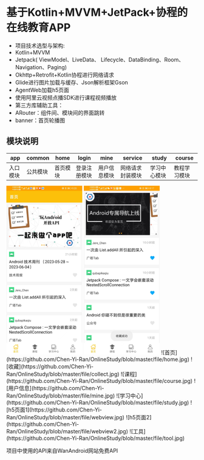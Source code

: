 # 基于Kotlin+MVVM+JetPack+协程的在线教育APP
- 项目技术选型与架构:
- Kotlin+MVVM
- Jetpack( ViewModel、LiveData、 Lifecycle、DataBinding、Room、Navigation、Paging)
- Okhttp+Retrofit+Kotlin协程进行网络请求
- Glide进行图片加载与缓存、Json解析框架Gson
- AgentWeb加载h5页面
- 使用阿里云视频点播SDK进行课程视频播放
- 第三方库辅助工具：
- ARouter：组件间、模块间的界面跳转
- banner：首页轮播图
## 模块说明
|app|common|home|login|mine|service|study|course|
|--|--|--|--|--|--|--|--|
|入口模块|公共模块|首页模块|登录注册模块|用户信息模块|网络请求封装模块|学习中心模块|教程学习模块|


<img src="https://github.com/Chen-Yi-Ran/OnlineStudy/blob/master/file/home.jpg" width="200px">
<img src="https://github.com/Chen-Yi-Ran/OnlineStudy/blob/master/file/collect.jpg" width="200px">
![首页](https://github.com/Chen-Yi-Ran/OnlineStudy/blob/master/file/home.jpg)
![收藏](https://github.com/Chen-Yi-Ran/OnlineStudy/blob/master/file/collect.jpg)
![课程](https://github.com/Chen-Yi-Ran/OnlineStudy/blob/master/file/course.jpg)
![用户信息](https://github.com/Chen-Yi-Ran/OnlineStudy/blob/master/file/mine.jpg)
![学习中心](https://github.com/Chen-Yi-Ran/OnlineStudy/blob/master/file/study.jpg)
![h5页面1](https://github.com/Chen-Yi-Ran/OnlineStudy/blob/master/file/webview.jpg)
![h5页面2](https://github.com/Chen-Yi-Ran/OnlineStudy/blob/master/file/webview2.jpg)
![工具](https://github.com/Chen-Yi-Ran/OnlineStudy/blob/master/file/tool.jpg)

项目中使用的API来自WanAndroid网站免费API

